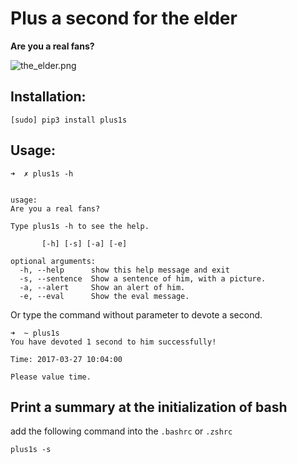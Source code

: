 # Plus a second for the elder


**Are you a real fans?**

![the_elder.png](https://ooo.0o0.ooo/2017/03/28/58d93b9416075.png)


## Installation:

```
[sudo] pip3 install plus1s
```


## Usage:

```
➜  ✗ plus1s -h


usage:
Are you a real fans?

Type plus1s -h to see the help.

       [-h] [-s] [-a] [-e]

optional arguments:
  -h, --help      show this help message and exit
  -s, --sentence  Show a sentence of him, with a picture.
  -a, --alert     Show an alert of him.
  -e, --eval      Show the eval message.

```

Or type the command without parameter to devote a second.

```
➜  ~ plus1s
You have devoted 1 second to him successfully!

Time: 2017-03-27 10:04:00

Please value time.
```

## Print a summary at the initialization of bash

add the following command into the `.bashrc` or `.zshrc`

```
plus1s -s
```
